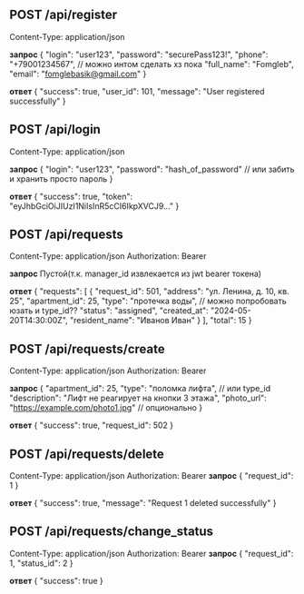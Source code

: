 ## POST /api/register
Content-Type: application/json

**запрос**
{
    "login": "user123",
    "password": "securePass123!",
    "phone": "+79001234567",  // можно интом сделать хз пока
    "full_name": "Fomgleb",
    "email": "fomglebasik@gmail.com"
}

**ответ**
{
    "success": true,
    "user_id": 101,
    "message": "User registered successfully"
}


## POST /api/login
Content-Type: application/json

**запрос**
{
    "login": "user123",
    "password": "hash_of_password" // или забить и хранить просто пароль
}

**ответ**
{
    "success": true,
    "token": "eyJhbGciOiJIUzI1NiIsInR5cCI6IkpXVCJ9..."
}


## POST /api/requests
Content-Type: application/json
Authorization: Bearer <token>

**запрос**
Пустой(т.к. manager_id извлекается из jwt bearer токена)

**ответ**
{
    "requests": [
        {
            "request_id": 501,
            "address": "ул. Ленина, д. 10, кв. 25",
            "apartment_id": 25,
            "type": "протечка воды", // можно попробовать юзать и type_id??
            "status": "assigned",
            "created_at": "2024-05-20T14:30:00Z",
            "resident_name": "Иванов Иван"
        }
    ],
    "total": 15
}


## POST /api/requests/create
Content-Type: application/json
Authorization: Bearer <token>

**запрос**
{
    "apartment_id": 25,
    "type": "поломка лифта",  // или type_id
    "description": "Лифт не реагирует на кнопки 3 этажа",
    "photo_url": "https://example.com/photo1.jpg"  // опционально
}

**ответ**
{
    "success": true,
    "request_id": 502
}

## POST /api/requests/delete
Content-Type: application/json
Authorization: Bearer <token>
**запрос**
{
    "request_id": 1
}

**ответ**
{
    "success": true,
    "message": "Request 1 deleted successfully"
}

## POST /api/requests/change_status
Content-Type: application/json
Authorization: Bearer <token>
**запрос**
{
    "request_id": 1,
    "status_id": 2
}

**ответ**
{
    "success": true
}
